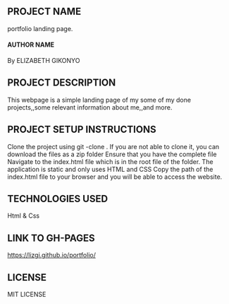 ## PROJECT NAME
portfolio landing page.

#### AUTHOR NAME
By ELIZABETH GIKONYO

## PROJECT DESCRIPTION
This webpage is a simple landing page of my some of my done projects,,some relevant information about me,,and more.
## PROJECT SETUP INSTRUCTIONS
Clone the project using git -clone . If you are not able to clone it, you can download the files as a zip folder
Ensure that you have the complete file
Navigate to the index.html file which is in the root file of the folder. The application is static and only uses HTML and CSS
Copy the path of the index.html file to your browser and you will be able to access the website.

## TECHNOLOGIES USED
Html & Css

## LINK TO GH-PAGES
https://lizgi.github.io/portfolio/

## LICENSE
MIT LICENSE
